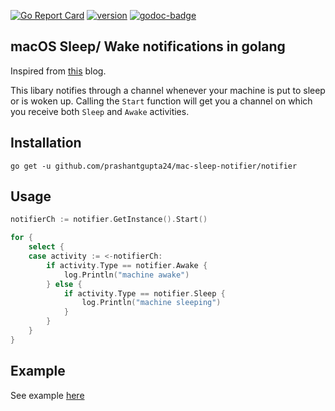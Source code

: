 [![Go Report Card](https://goreportcard.com/badge/github.com/prashantgupta24/mac-sleep-notifier)](https://goreportcard.com/report/github.com/prashantgupta24/mac-sleep-notifier) [![version][version-badge]][RELEASES] [![godoc-badge][godoc-badge]][godoc-link]

## macOS Sleep/ Wake notifications in golang

Inspired from [this](https://nicolai86.eu/blog/2017/12/sleep-wake-notifications-in-go/) blog.

This libary notifies through a channel whenever your machine is put to sleep or is woken up. Calling the `Start` function will get you a channel on which you receive both `Sleep` and `Awake` activities.

## Installation

`go get -u github.com/prashantgupta24/mac-sleep-notifier/notifier`

## Usage

```go
notifierCh := notifier.GetInstance().Start()

for {
	select {
	case activity := <-notifierCh:
		if activity.Type == notifier.Awake {
			log.Println("machine awake")
		} else {
			if activity.Type == notifier.Sleep {
				log.Println("machine sleeping")
			}
		}
	}
}
```
## Example
See example [here](https://github.com/prashantgupta24/mac-sleep-notifier/blob/master/example/example.go)

[godoc-badge]: https://img.shields.io/badge/godoc-reference-blue.svg
[godoc-link]: https://godoc.org/github.com/prashantgupta24/mac-sleep-notifier/notifier

[version-badge]: https://img.shields.io/github/release/prashantgupta24/mac-sleep-notifier.svg
[RELEASES]: https://github.com/prashantgupta24/mac-sleep-notifier/releases
